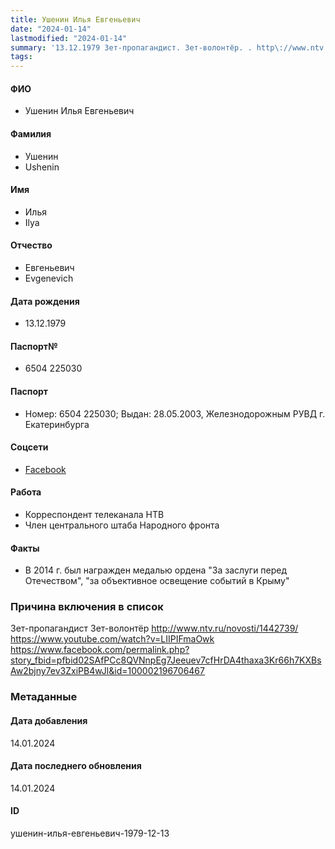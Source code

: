 ```yaml
---
title: Ушенин Илья Евгеньевич
date: "2024-01-14"
lastmodified: "2024-01-14"
summary: '13.12.1979 Зет-пропагандист. Зет-волонтёр. . http\://www.ntv.ru/novosti/1442739/. https\://www.youtube.com/watch?v=LIIPIFmaOwk. https\://www.facebook.com/permalink.php?story_fbid=pfbid02SAfPCc8QVNnpEg7Jeeuev7cfHrDA4thaxa3Kr66h7KXBsAw2bjny7ev3ZxiPB4wJl&id=100002196706467'
tags: 
---
```

<!--# pp2-->
<!--## Фигурант-->
<!--### Личные данные-->
#### ФИО
- Ушенин Илья Евгеньевич
#### Фамилия
- Ушенин
- Ushenin
#### Имя
- Илья
- Ilya
#### Отчество
- Евгеньевич
- Evgenevich
#### Дата рождения
- 13.12.1979
#### Паспорт№
- 6504 225030
#### Паспорт
- Номер: 6504 225030; Выдан: 28.05.2003, Железнодорожным РУВД г. Екатеринбурга
#### Соцсети
- [Facebook](https://www.facebook.com/profile/100002196706467)
#### Работа
- Корреспондент телеканала НТВ
- Член центрального штаба Народного фронта
#### Факты
- В 2014 г. был награжден медалью ордена "За заслуги перед Отечеством", "за объективное освещение событий в Крыму"
### Причина включения в список
Зет-пропагандист
Зет-волонтёр
http://www.ntv.ru/novosti/1442739/
https://www.youtube.com/watch?v=LIIPIFmaOwk
https://www.facebook.com/permalink.php?story_fbid=pfbid02SAfPCc8QVNnpEg7Jeeuev7cfHrDA4thaxa3Kr66h7KXBsAw2bjny7ev3ZxiPB4wJl&id=100002196706467
### Метаданные
#### Дата добавления
14.01.2024
#### Дата последнего обновления
14.01.2024
#### ID
ушенин-илья-евгеньевич-1979-12-13
<!--## END;-->
